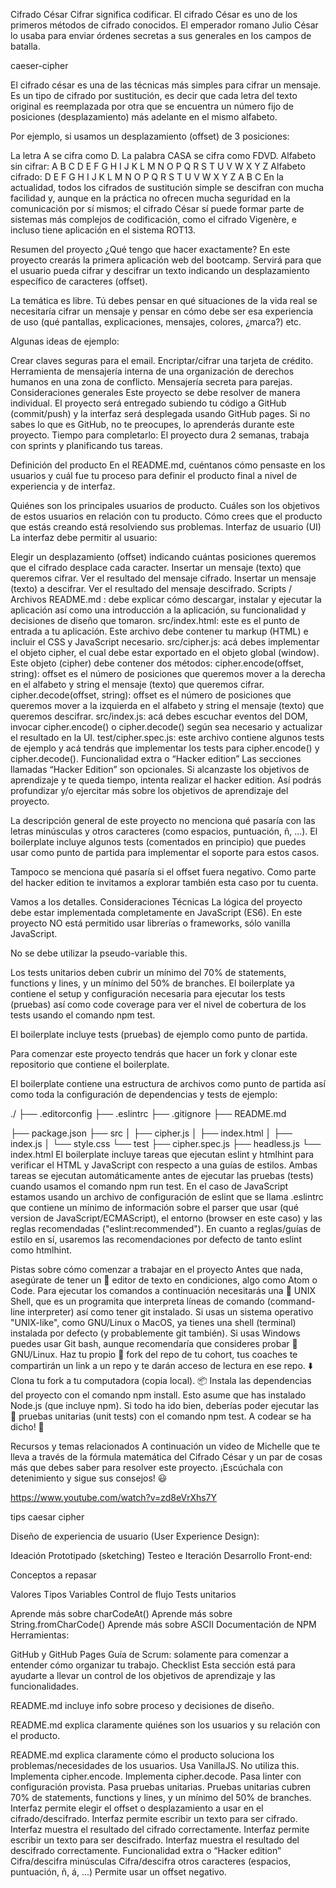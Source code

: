 Cifrado César
Cifrar significa codificar. El cifrado César es uno de los primeros métodos de cifrado conocidos. El emperador romano Julio César lo usaba para enviar órdenes secretas a sus generales en los campos de batalla.

caeser-cipher

El cifrado césar es una de las técnicas más simples para cifrar un mensaje. Es un tipo de cifrado por sustitución, es decir que cada letra del texto original es reemplazada por otra que se encuentra un número fijo de posiciones (desplazamiento) más adelante en el mismo alfabeto.

Por ejemplo, si usamos un desplazamiento (offset) de 3 posiciones:

La letra A se cifra como D.
La palabra CASA se cifra como FDVD.
Alfabeto sin cifrar: A B C D E F G H I J K L M N O P Q R S T U V W X Y Z
Alfabeto cifrado: D E F G H I J K L M N O P Q R S T U V W X Y Z A B C
En la actualidad, todos los cifrados de sustitución simple se descifran con mucha facilidad y, aunque en la práctica no ofrecen mucha seguridad en la comunicación por sí mismos; el cifrado César sí puede formar parte de sistemas más complejos de codificación, como el cifrado Vigenère, e incluso tiene aplicación en el sistema ROT13.

Resumen del proyecto
¿Qué tengo que hacer exactamente? En este proyecto crearás la primera aplicación web del bootcamp. Servirá para que el usuario pueda cifrar y descifrar un texto indicando un desplazamiento específico de caracteres (offset).

La temática es libre. Tú debes pensar en qué situaciones de la vida real se necesitaría cifrar un mensaje y pensar en cómo debe ser esa experiencia de uso (qué pantallas, explicaciones, mensajes, colores, ¿marca?) etc.

Algunas ideas de ejemplo:

Crear claves seguras para el email.
Encriptar/cifrar una tarjeta de crédito.
Herramienta de mensajería interna de una organización de derechos humanos en una zona de conflicto.
Mensajería secreta para parejas.
Consideraciones generales
Este proyecto se debe resolver de manera individual.
El proyecto será entregado subiendo tu código a GitHub (commit/push) y la interfaz será desplegada usando GitHub pages. Si no sabes lo que es GitHub, no te preocupes, lo aprenderás durante este proyecto.
Tiempo para completarlo: El proyecto dura 2 semanas, trabaja con sprints y planificando tus tareas.

Definición del producto
En el README.md, cuéntanos cómo pensaste en los usuarios y cuál fue tu proceso para definir el producto final a nivel de experiencia y de interfaz.

Quiénes son los principales usuarios de producto.
Cuáles son los objetivos de estos usuarios en relación con tu producto.
Cómo crees que el producto que estás creando está resolviendo sus problemas.
Interfaz de usuario (UI)
La interfaz debe permitir al usuario:

Elegir un desplazamiento (offset) indicando cuántas posiciones queremos que el cifrado desplace cada caracter.
Insertar un mensaje (texto) que queremos cifrar.
Ver el resultado del mensaje cifrado.
Insertar un mensaje (texto) a descifrar.
Ver el resultado del mensaje descifrado.
Scripts / Archivos
README.md
: debe explicar cómo descargar, instalar y ejecutar la aplicación así como una introducción a la aplicación, su funcionalidad y decisiones de diseño que tomaron.
src/index.html: este es el punto de entrada a tu aplicación. Este archivo debe contener tu markup (HTML) e incluir el CSS y JavaScript necesario.
src/cipher.js: acá debes implementar el objeto cipher, el cual debe estar exportado en el objeto global (window). Este objeto (cipher) debe contener dos métodos:
cipher.encode(offset, string): offset es el número de posiciones que queremos mover a la derecha en el alfabeto y string el mensaje (texto) que queremos cifrar.
cipher.decode(offset, string): offset es el número de posiciones que queremos mover a la izquierda en el alfabeto y string el mensaje (texto) que queremos descifrar.
src/index.js: acá debes escuchar eventos del DOM, invocar cipher.encode() o cipher.decode() según sea necesario y actualizar el resultado en la UI.
test/cipher.spec.js: este archivo contiene algunos tests de ejemplo y acá tendrás que implementar los tests para cipher.encode() y cipher.decode().
Funcionalidad extra o “Hacker edition”
Las secciones llamadas “Hacker Edition” son opcionales. Si alcanzaste los objetivos de aprendizaje y te queda tiempo, intenta realizar el hacker edition. Así podrás profundizar y/o ejercitar más sobre los objetivos de aprendizaje del proyecto.

La descripción general de este proyecto no menciona qué pasaría con las letras minúsculas y otros caracteres (como espacios, puntuación, ñ, ...). El boilerplate incluye algunos tests (comentados en principio) que puedes usar como punto de partida para implementar el soporte para estos casos.

Tampoco se menciona qué pasaría si el offset fuera negativo. Como parte del hacker edition te invitamos a explorar también esta caso por tu cuenta.

Vamos a los detalles. Consideraciones Técnicas
La lógica del proyecto debe estar implementada completamente en JavaScript (ES6). En este proyecto NO está permitido usar librerías o frameworks, sólo vanilla JavaScript.

No se debe utilizar la pseudo-variable this.

Los tests unitarios deben cubrir un mínimo del 70% de statements, functions y lines, y un mínimo del 50% de branches. El boilerplate ya contiene el setup y configuración necesaria para ejecutar los tests (pruebas) así como code coverage para ver el nivel de cobertura de los tests usando el comando npm test.

El boilerplate incluye tests (pruebas) de ejemplo como punto de partida.

Para comenzar este proyecto tendrás que hacer un fork y clonar este repositorio que contiene el boilerplate.

El boilerplate contiene una estructura de archivos como punto de partida así como toda la configuración de dependencias y tests de ejemplo:

./
├── .editorconfig
├── .eslintrc
├── .gitignore
├── 
README.md

├── package.json
├── src
│   ├── cipher.js
│   ├── index.html
│   ├── index.js
│   └── style.css
└── test
    ├── cipher.spec.js
    ├── headless.js
    └── index.html
El boilerplate incluye tareas que ejecutan eslint y htmlhint para verificar el HTML y JavaScript con respecto a una guías de estilos. Ambas tareas se ejecutan automáticamente antes de ejecutar las pruebas (tests) cuando usamos el comando npm run test. En el caso de JavaScript estamos usando un archivo de configuración de eslint que se llama .eslintrc que contiene un mínimo de información sobre el parser que usar (qué version de JavaScript/ECMAScript), el entorno (browser en este caso) y las reglas recomendadas ("eslint:recommended"). En cuanto a reglas/guías de estilo en sí, usaremos las recomendaciones por defecto de tanto eslint como htmlhint.

Pistas sobre cómo comenzar a trabajar en el proyecto
Antes que nada, asegúrate de tener un 📝 editor de texto en condiciones, algo como Atom o Code.
Para ejecutar los comandos a continuación necesitarás una 🐚 UNIX Shell, que es un programita que interpreta líneas de comando (command-line interpreter) así como tener git instalado. Si usas un sistema operativo "UNIX-like", como GNU/Linux o MacOS, ya tienes una shell (terminal) instalada por defecto (y probablemente git también). Si usas Windows puedes usar Git bash, aunque recomendaría que consideres probar 🐧 GNU/Linux.
Haz tu propio 🍴 fork del repo de tu cohort, tus coaches te compartirán un link a un repo y te darán acceso de lectura en ese repo.
⬇️ Clona tu fork a tu computadora (copia local).
📦 Instala las dependencias del proyecto con el comando npm install. Esto asume que has instalado Node.js (que incluye npm).
Si todo ha ido bien, deberías poder ejecutar las 🚥 pruebas unitarias (unit tests) con el comando npm test.
A codear se ha dicho! 🚀

Recursos y temas relacionados
A continuación un video de Michelle que te lleva a través de la fórmula matemática del Cifrado César y un par de cosas más que debes saber para resolver este proyecto. ¡Escúchala con detenimiento y sigue sus consejos! 😃

https://www.youtube.com/watch?v=zd8eVrXhs7Y

tips caesar cipher

Diseño de experiencia de usuario (User Experience Design):

Ideación
Prototipado (sketching)
Testeo e Iteración
Desarrollo Front-end:

Conceptos a repasar 

Valores
Tipos
Variables
Control de flujo
Tests unitarios

Aprende más sobre charCodeAt()
Aprende más sobre String.fromCharCode()
Aprende más sobre ASCII
Documentación de NPM
Herramientas:

GitHub y GitHub Pages
Guía de Scrum: solamente para comenzar a entender cómo organizar tu trabajo.
Checklist
Esta sección está para ayudarte a llevar un control de los objetivos de aprendizaje y las funcionalidades.

 
README.md
 incluye info sobre proceso y decisiones de diseño.
 
README.md
 explica claramente quiénes son los usuarios y su relación con el producto.
 
README.md
 explica claramente cómo el producto soluciona los problemas/necesidades de los usuarios.
 Usa VanillaJS.
 No utiliza this.
 Implementa cipher.encode.
 Implementa cipher.decode.
 Pasa linter con configuración provista.
 Pasa pruebas unitarias.
 Pruebas unitarias cubren 70% de statements, functions y lines, y un mínimo del 50% de branches.
 Interfaz permite elegir el offset o desplazamiento a usar en el cifrado/descifrado.
 Interfaz permite escribir un texto para ser cifrado.
 Interfaz muestra el resultado del cifrado correctamente.
 Interfaz permite escribir un texto para ser descifrado.
 Interfaz muestra el resultado del descifrado correctamente.
Funcionalidad extra o “Hacker edition”
 Cifra/descifra minúsculas
 Cifra/descifra otros caracteres (espacios, puntuación, ñ, á, ...)
 Permite usar un offset negativo.
